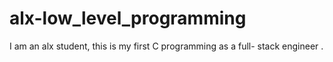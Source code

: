 # alx-low_level_programming
I am an alx student, this is my first C programming as a full- stack engineer
.
